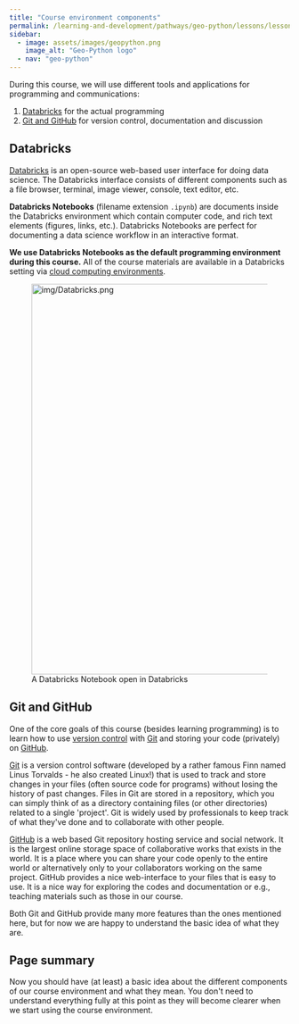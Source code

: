 ```yaml
---
title: "Course environment components"
permalink: /learning-and-development/pathways/geo-python/lessons/lesson-1/course-environment/
sidebar:
  - image: assets/images/geopython.png
    image_alt: "Geo-Python logo"
  - nav: "geo-python"
---
```



During this course, we will use different tools and applications for
programming and communications:

1.  [Databricks](#Databricks) for the actual programming
2.  [Git and GitHub](#git-and-github) for version control, documentation and discussion


## Databricks

[Databricks](https://Databricks.readthedocs.io/en/stable/getting_started/overview.html)
is an open-source web-based user interface for doing data science. The
Databricks interface consists of different components such as a file
browser, terminal, image viewer, console, text editor, etc.

**Databricks Notebooks** (filename extension `.ipynb`) are documents inside
the Databricks environment which contain computer code, and rich text
elements (figures, links, etc.). Databricks Notebooks are perfect for
documenting a data science workflow in an interactive format.

**We use Databricks Notebooks as the default programming
environment during this course.** All of the course materials are
available in a Databricks setting via [cloud computing
environments](#cloud-computing-environments).

<figure>
<img src="img/Databricks.png" width="700" alt="img/Databricks.png" />
<figcaption>A Databricks Notebook open in Databricks</figcaption>
</figure>


## Git and GitHub

One of the core goals of this course (besides learning programming) is
to learn how to use [version
control](https://en.wikipedia.org/wiki/Version_control) with
[Git](https://en.wikipedia.org/wiki/Git_(software)) and storing your
code (privately) on [GitHub](https://github.com/).

[Git](https://en.wikipedia.org/wiki/Git_(software)) is a version control
software (developed by a rather famous Finn named Linus Torvalds - he
also created Linux!) that is used to track and store changes in your
files (often source code for programs) without losing the history of
past changes. Files in Git are stored in a repository, which you can
simply think of as a directory containing files (or other directories)
related to a single 'project'. Git is widely used by professionals to
keep track of what they've done and to collaborate with other people.

[GitHub](https://github.com/) is a web based Git repository hosting
service and social network. It is the largest online storage space of
collaborative works that exists in the world. It is a place where you
can share your code openly to the entire world or alternatively only to
your collaborators working on the same project. GitHub provides a nice
web-interface to your files that is easy to use. It is a nice way for
exploring the codes and documentation or e.g., teaching materials such
as those in our course.

Both Git and GitHub provide many more features than the ones mentioned
here, but for now we are happy to understand the basic idea of what they
are.

## Page summary

Now you should have (at least) a basic idea about the different
components of our course environment and what they mean. You don't need
to understand everything fully at this point as they will become clearer
when we start using the course environment.

